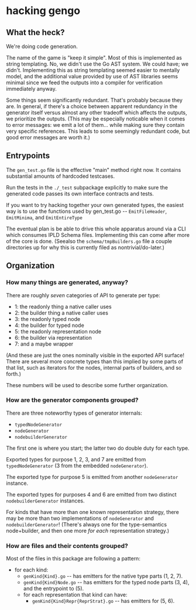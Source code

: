 hacking gengo
=============

What the heck?
--------------

We're doing code generation.

The name of the game is "keep it simple".
Most of this is implemented as string templating.
No, we didn't use the Go AST system.  We could have; we didn't.
Implementing this as string templating seemed easier to mentally model,
and the additional value provided by use of AST libraries seems minimal
since we feed the outputs into a compiler for verification immediately anyway.

Some things seem significantly redundant.
That's probably because they are.
In general, if there's a choice between apparent redundancy in the generator itself
versus almost any other tradeoff which affects the outputs, we prioritize the outputs.
(This may be especially noticable when it comes to error messages: we emit a lot
of them... while making sure they contain very specific references.  This leads
to some seemingly redundant code, but good error messages are worth it.)


Entrypoints
-----------

The `gen_test.go` file is the effective "main" method right now.
It contains substantial amounts of hardcoded testcases.

Run the tests in the `./_test` subpackage explicitly to make sure the
generated code passes its own interface contracts and tests.

If you want to try hacking together your own generated types, the easiest
way is to use the functions used by gen_test.go -- `EmitFileHeader`, `EmitMinima`, and `EmitEntireType`

The eventual plan is be able to drive this whole apparatus around via a CLI
which consumes IPLD Schema files.
Implementing this can come after more of the core is done.
(Seealso the `schema/tmpBuilders.go` file a couple directories up for why
this is currently filed as nontrivial/do-later.)


Organization
------------

### How many things are generated, anyway?

There are roughly *seven* categories of API to generate per type:

- 1: the readonly thing a native caller uses
- 2: the builder thing a native caller uses
- 3: the readonly typed node
- 4: the builder for typed node
- 5: the readonly representation node
- 6: the builder via representation
- 7: and a maybe wrapper

(And these are just the ones nominally visible in the exported API surface!
There are several more concrete types than this implied by some parts of that list,
such as iterators for the nodes, internal parts of builders, and so forth.)

These numbers will be used to describe some further organization.

### How are the generator components grouped?

There are three noteworthy types of generator internals:

- `typedNodeGenerator`
- `nodeGenerator`
- `nodebuilderGenerator`

The first one is where you start; the latter two do double duty for each type.

Exported types for purpose 1, 2, 3, and 7 are emitted from `typedNodeGenerator` (3 from the embedded `nodeGenerator`).

The exported type for purpose 5 is emitted from another `nodeGenerator` instance.

The exported types for purposes 4 and 6 are emitted from two distinct `nodebuilderGenerator` instances.

For kinds that have more than one known representation strategy,
there may be more than two implementations of `nodeGenerator` and `nodebuilderGenerator`!
(There's always one for the type-semantics node+builder,
and then one more *for each* representation strategy.)

### How are files and their contents grouped?

Most of the files in this package are following a pattern:

- for each kind:
	- `genKind{Kind}.go` -- has emitters for the native type parts (1, 2, 7).
	- `genKind{Kind}Node.go` -- has emitters for the typed node parts (3, 4), and the entrypoint to (5).
	- for each representation that kind can have:
		- `genKind{Kind}Repr{ReprStrat}.go` -- has emitters for (5, 6).
